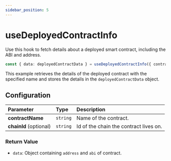 ```yaml
---
sidebar_position: 5
---
```


# useDeployedContractInfo

Use this hook to fetch details about a deployed smart contract, including the ABI and address.

```ts
const { data: deployedContractData } = useDeployedContractInfo({ contractName: "YourContract" });
```

This example retrieves the details of the deployed contract with the specified name and stores the details in the `deployedContractData` object.

## Configuration

| Parameter              | Type     | Description                            |
| :--------------------- | :------- | :------------------------------------- |
| **contractName**       | `string` | Name of the contract.                  |
| **chainId** (optional) | `string` | Id of the chain the contract lives on. |

### Return Value

- `data`: Object containing `address` and `abi` of contract.
